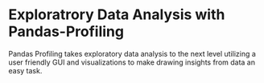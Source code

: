 # Exploratrory Data Analysis with Pandas-Profiling
 Pandas Profiling takes exploratory data analysis to the next level utilizing a  user friendly GUI  and visualizations to make drawing insights from data an easy task.
